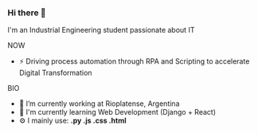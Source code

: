 ### Hi there 👋

I'm an Industrial Engineering student passionate about IT

NOW

- ⚡ Driving process automation through RPA and Scripting to accelerate Digital Transformation

BIO

- :office: I’m currently working at Rioplatense, Argentina
- :book: I'm currently learning Web Development (Django + React)
- ⚙️ I mainly use: **.py .js .css .html**
<!--
**lcastro-arg/lcastro-arg** is a ✨ _special_ ✨ repository because its `README.md` (this file) appears on your GitHub profile.

Here are some ideas to get you started:

- 🔭 I’m currently working on ...
- 🌱 I’m currently learning ...
- 👯 I’m looking to collaborate on ...
- 🤔 I’m looking for help with ...
- 💬 Ask me about ...
- 📫 How to reach me: ...
- 😄 Pronouns: ...
- ⚡ Fun fact: ...
-->
